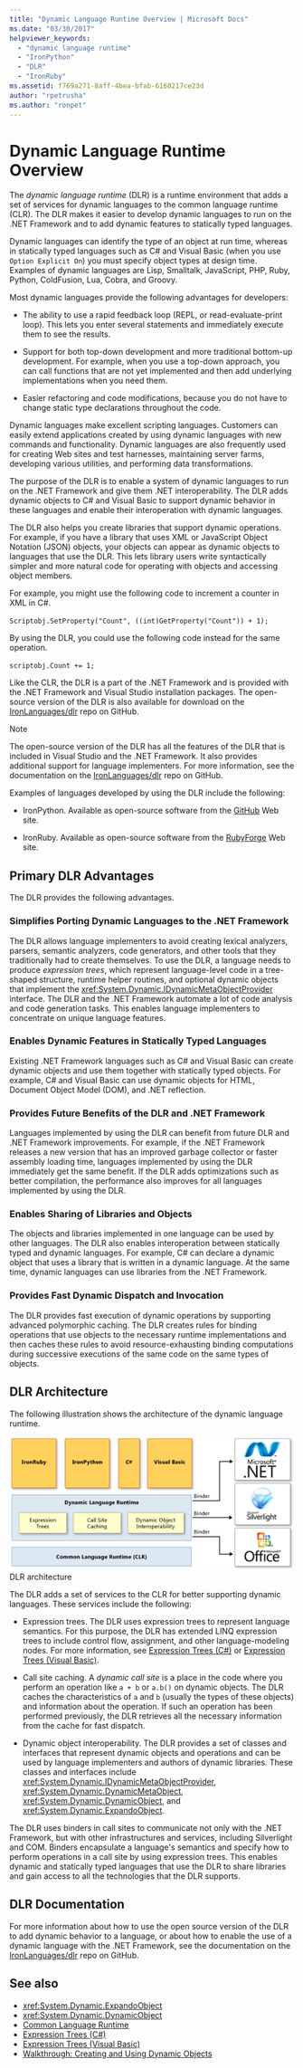 ```yaml
---
title: "Dynamic Language Runtime Overview | Microsoft Docs"
ms.date: "03/30/2017"
helpviewer_keywords:
  - "dynamic language runtime"
  - "IronPython"
  - "DLR"
  - "IronRuby"
ms.assetid: f769a271-8aff-4bea-bfab-6160217ce23d
author: "rpetrusha"
ms.author: "ronpet"
---
```

# Dynamic Language Runtime Overview

The *dynamic language runtime* (DLR) is a runtime environment that adds a set of services for dynamic languages to the common language runtime (CLR). The DLR makes it easier to develop dynamic languages to run on the .NET Framework and to add dynamic features to statically typed languages.

Dynamic languages can identify the type of an object at run time, whereas in statically typed languages such as C# and Visual Basic (when you use `Option Explicit On`) you must specify object types at design time. Examples of dynamic languages are Lisp, Smalltalk, JavaScript, PHP, Ruby, Python, ColdFusion, Lua, Cobra, and Groovy.

Most dynamic languages provide the following advantages for developers:

- The ability to use a rapid feedback loop (REPL, or read-evaluate-print loop). This lets you enter several statements and immediately execute them to see the results.

- Support for both top-down development and more traditional bottom-up development. For example, when you use a top-down approach, you can call functions that are not yet implemented and then add underlying implementations when you need them.

- Easier refactoring and code modifications, because you do not have to change static type declarations throughout the code.

Dynamic languages make excellent scripting languages. Customers can easily extend applications created by using dynamic languages with new commands and functionality. Dynamic languages are also frequently used for creating Web sites and test harnesses, maintaining server farms, developing various utilities, and performing data transformations.

The purpose of the DLR is to enable a system of dynamic languages to run on the .NET Framework and give them .NET interoperability. The DLR adds dynamic objects to C# and Visual Basic to support dynamic behavior in these languages and enable their interoperation with dynamic languages.

The DLR also helps you create libraries that support dynamic operations. For example, if you have a library that uses XML or JavaScript Object Notation (JSON) objects, your objects can appear as dynamic objects to languages that use the DLR. This lets library users write syntactically simpler and more natural code for operating with objects and accessing object members.

For example, you might use the following code to increment a counter in XML in C#.

`Scriptobj.SetProperty("Count", ((int)GetProperty("Count")) + 1);`

By using the DLR, you could use the following code instead for the same operation.

`scriptobj.Count += 1;`

Like the CLR, the DLR is a part of the .NET Framework and is provided with the .NET Framework and Visual Studio installation packages. The open-source version of the DLR is also available for download on the [IronLanguages/dlr](https://github.com/IronLanguages/dlr) repo on GitHub.

> [!NOTE]
> The open-source version of the DLR has all the features of the DLR that is included in Visual Studio and the .NET Framework. It also provides additional support for language implementers. For more information, see the documentation on the [IronLanguages/dlr](https://github.com/IronLanguages/dlr) repo on GitHub.

Examples of languages developed by using the DLR include the following:

- IronPython. Available as open-source software from the [GitHub](https://github.com/IronLanguages/ironpython2) Web site.

- IronRuby. Available as open-source software from the [RubyForge](https://go.microsoft.com/fwlink/?LinkId=141044) Web site.

## Primary DLR Advantages
 The DLR provides the following advantages.

### Simplifies Porting Dynamic Languages to the .NET Framework
 The DLR allows language implementers to avoid creating lexical analyzers, parsers, semantic analyzers, code generators, and other tools that they traditionally had to create themselves. To use the DLR, a language needs to produce *expression trees*, which represent language-level code in a tree-shaped structure, runtime helper routines, and optional dynamic objects that implement the <xref:System.Dynamic.IDynamicMetaObjectProvider> interface. The DLR and the .NET Framework automate a lot of code analysis and code generation tasks. This enables language implementers to concentrate on unique language features.

### Enables Dynamic Features in Statically Typed Languages
 Existing .NET Framework languages such as C# and Visual Basic can create dynamic objects and use them together with statically typed objects. For example, C# and Visual Basic can use dynamic objects for HTML, Document Object Model (DOM), and .NET reflection.

### Provides Future Benefits of the DLR and .NET Framework
 Languages implemented by using the DLR can benefit from future DLR and .NET Framework improvements. For example, if the .NET Framework releases a new version that has an improved garbage collector or faster assembly loading time, languages implemented by using the DLR immediately get the same benefit. If the DLR adds optimizations such as better compilation, the performance also improves for all languages implemented by using the DLR.

### Enables Sharing of Libraries and Objects
 The objects and libraries implemented in one language can be used by other languages. The DLR also enables interoperation between statically typed and dynamic languages. For example, C# can declare a dynamic object that uses a library that is written in a dynamic language. At the same time, dynamic languages can use libraries from the .NET Framework.

### Provides Fast Dynamic Dispatch and Invocation
 The DLR provides fast execution of dynamic operations by supporting advanced polymorphic caching. The DLR creates rules for binding operations that use objects to the necessary runtime implementations and then caches these rules to avoid resource-exhausting binding computations during successive executions of the same code on the same types of objects.

## DLR Architecture
 The following illustration shows the architecture of the dynamic language runtime.

 ![Dynamic Language Runtime Architecture Overview](../../../docs/framework/reflection-and-codedom/media/dlr-archoverview.png "DLR_ArchOverview")
DLR architecture

 The DLR adds a set of services to the CLR for better supporting dynamic languages. These services include the following:

- Expression trees. The DLR uses expression trees to represent language semantics. For this purpose, the DLR has extended LINQ expression trees to include control flow, assignment, and other language-modeling nodes. For more information, see [Expression Trees (C#)](../../csharp/programming-guide/concepts/expression-trees/index.md) or [Expression Trees (Visual Basic)](../../visual-basic/programming-guide/concepts/expression-trees/index.md).

- Call site caching. A *dynamic call site* is a place in the code where you perform an operation like `a + b` or `a.b()` on dynamic objects. The DLR caches the characteristics of `a` and `b` (usually the types of these objects) and information about the operation. If such an operation has been performed previously, the DLR retrieves all the necessary information from the cache for fast dispatch.

- Dynamic object interoperability. The DLR provides a set of classes and interfaces that represent dynamic objects and operations and can be used by language implementers and authors of dynamic libraries. These classes and interfaces include <xref:System.Dynamic.IDynamicMetaObjectProvider>, <xref:System.Dynamic.DynamicMetaObject>, <xref:System.Dynamic.DynamicObject>, and <xref:System.Dynamic.ExpandoObject>.

The DLR uses binders in call sites to communicate not only with the .NET Framework, but with other infrastructures and services, including Silverlight and COM. Binders encapsulate a language's semantics and specify how to perform operations in a call site by using expression trees. This enables dynamic and statically typed languages that use the DLR to share libraries and gain access to all the technologies that the DLR supports.

## DLR Documentation
 For more information about how to use the open source version of the DLR to add dynamic behavior to a language, or about how to enable the use of a dynamic language with the .NET Framework, see the documentation on the [IronLanguages/dlr](https://github.com/IronLanguages/dlr/tree/master/Docs) repo on GitHub.

## See also

- <xref:System.Dynamic.ExpandoObject>
- <xref:System.Dynamic.DynamicObject>
- [Common Language Runtime](../../standard/clr.md)
- [Expression Trees (C#)](../../csharp/programming-guide/concepts/expression-trees/index.md)
- [Expression Trees (Visual Basic)](../../visual-basic/programming-guide/concepts/expression-trees/index.md)
- [Walkthrough: Creating and Using Dynamic Objects](~/docs/csharp/programming-guide/types/walkthrough-creating-and-using-dynamic-objects.md)
